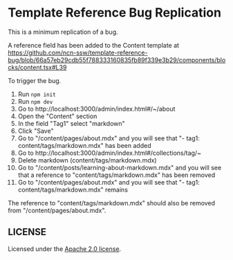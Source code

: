 # Template Reference Bug Replication

This is a minimum replication of a bug.

A reference field has been added to the Content template at
https://github.com/ncn-ssw/template-reference-bug/blob/66a57eb29cdb55f788333160835fb89f339e3b29/components/blocks/content.tsx#L39

To trigger the bug.

1. Run `npm init`
2. Run `npm dev`
3. Go to http://localhost:3000/admin/index.html#/~/about
4. Open the "Content" section
5. In the field "Tag1" select "markdown"
6. Click "Save"
7. Go to "/content/pages/about.mdx" and you will see that "- tag1: content/tags/markdown.mdx" has been added
8. Go to http://localhost:3000/admin/index.html#/collections/tag/~
9. Delete markdown (content/tags/markdown.mdx)
10. Go to "/content/posts/learning-about-markdown.mdx" and you will see that a reference to "content/tags/markdown.mdx" has been removed
11. Go to "/content/pages/about.mdx" and you will see that "- tag1: content/tags/markdown.mdx" remains

The reference to "content/tags/markdown.mdx" should also be removed from "/content/pages/about.mdx".

## LICENSE

Licensed under the [Apache 2.0 license](./LICENSE).
